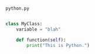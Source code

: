 <!-- >>>>>> BEGIN GENERATED FILE (include): SOURCE C:/Users/Burdette/Documents/GitHub/markdown_helper/test/include/templates/python_python.md -->
<!-- >>>>>> BEGIN INCLUDED FILE (python): SOURCE C:/Users/Burdette/Documents/GitHub/markdown_helper/test/include/templates/../includes/python.py -->
<code>python.py</code>
```python

class MyClass:
    variable = "blah"

    def function(self):
        print("This is Python.")
```
<!-- <<<<<< END INCLUDED FILE (python): SOURCE C:/Users/Burdette/Documents/GitHub/markdown_helper/test/include/templates/../includes/python.py -->
<!-- <<<<<< END GENERATED FILE (include): SOURCE C:/Users/Burdette/Documents/GitHub/markdown_helper/test/include/templates/python_python.md -->
